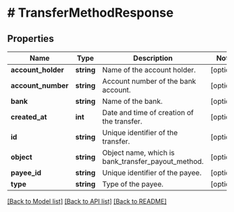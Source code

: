 # # TransferMethodResponse

## Properties

Name | Type | Description | Notes
------------ | ------------- | ------------- | -------------
**account_holder** | **string** | Name of the account holder. | [optional]
**account_number** | **string** | Account number of the bank account. | [optional]
**bank** | **string** | Name of the bank. | [optional]
**created_at** | **int** | Date and time of creation of the transfer. | [optional]
**id** | **string** | Unique identifier of the transfer. | [optional]
**object** | **string** | Object name, which is bank_transfer_payout_method. | [optional]
**payee_id** | **string** | Unique identifier of the payee. | [optional]
**type** | **string** | Type of the payee. | [optional]

[[Back to Model list]](../../README.md#models) [[Back to API list]](../../README.md#endpoints) [[Back to README]](../../README.md)
